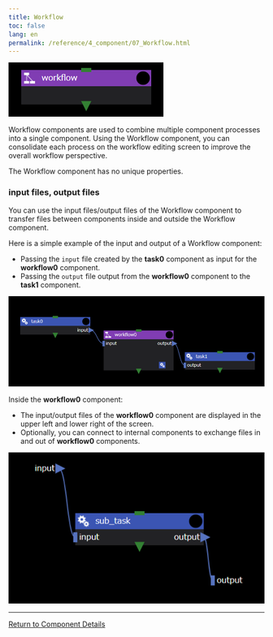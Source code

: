 ```yaml
---
title: Workflow
toc: false
lang: en
permalink: /reference/4_component/07_Workflow.html
---
```


![img](./img/workflow.png "workflow")

Workflow components are used to combine multiple component processes into a single component.
Using the Workflow component, you can consolidate each process on the workflow editing screen to improve the overall workflow perspective.

The Workflow component has no unique properties.

### input files, output files
You can use the input files/output files of the Workflow component to transfer files between components inside and outside the Workflow component.

Here is a simple example of the input and output of a Workflow component:
- Passing the `input` file created by the __task0__ component as input for the __workflow0__ component.
- Passing the `output` file output from the __workflow0__ component to the __task1__ component.

![img](./img/workflow_io.png "workflow I/O")

Inside the __workflow0__ component:
- The input/output files of the __workflow0__ component are displayed in the upper left and lower right of the screen.
- Optionally, you can connect to internal components to exchange files in and out of __workflow0__ components.

![img](./img/sub_workflow.png "structure of workflow0")

--------
[Return to Component Details]({{site.baseurl}}/reference/4_component/)
